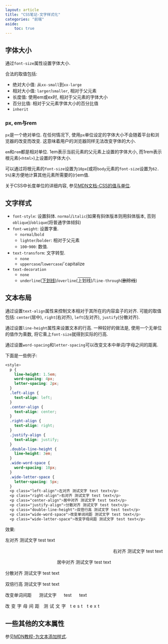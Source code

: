```yaml
---
layout: article
title: "CSS笔记-文字样式化"
categories: "前端"
aside:
    toc: true
---
```


## 字体大小

通过`font-size`属性设置字体大小. 

合法的取值包括: 
- 绝对大小值: 从`xx-small`到`xx-large`
- 相对大小值: `larger`/`smaller`, 相对于父元素
- 长度值: 使用em或ex时, 相对于父元素的字体大小
- 百分比值: 相对于父元素字体大小的百分比值
- `inherit`

### px, em与rem

`px`是一个绝对单位. 在任何情况下, 使用`px`单位设定的字体大小不会随着平台和浏览器的改变而改变. 这意味着用户的浏览器同样无法改变字体的大小. 

`em`和`rem`都是相对单位. 1em表示当前元素的父元素上设置的字体大小, 而1rem表示根元素(`<html>`)上设置的字体大小. 

可以通过将根元素的`font-size`设置为`10px`(或将`body`元素的`font-size`设置为`62. 5%`)来方便地计算其他元素所需要的(r)em值. 

关于CSS中长度单位的详细内容, 参见<a href="https://developer. mozilla. org/zh-CN/docs/Learn/CSS/Building_blocks/Values_and_units">MDN文档-CSS的值与单位</a>. 

## 文字样式

- `font-style`: 设置斜体. `normal`/`italic`(如果有斜体版本则用斜体版本, 否则`oblique`)/`oblique`(将普通字体倾斜)
- `font-weight`: 设置字重. 
  - `normal`/`bold`
  - `lighter`/`bolder`: 相对于父元素
  - `100`-`900`: 数值. 
- `text-transform`: 文字转型. 
  - `none`
  - `uppercase`/`lowercase`/`capitalize
- `text-decoration`
  - `none`
  - `underline`(<span style="text-decoration: underline">下划线</span>)/`overline`(<span style="text-decoration: overline">上划线</span>)/`line-through`(<span style="text-decoration: line-through">删除线</span>)

## 文本布局

通过设置`text-align`属性来控制文本相对于其所在的内容盒子的对齐. 可能的取值包括: `center`(居中), `right`(右对齐), `left`(左对齐), `justify`(分散对齐). 

通过设置`line-height`属性来设置文本的行高. 一种较好的做法是, 使用一个无单位的值作为乘数, 将它乘上`font-size`就得到实际的行高. 

通过设置`word-spacing`和`letter-spacing`可以改变文本中单词/字母之间的距离.

下面是一些例子: 

```css
<style>
  p {
    line-height: 1.5em;
    word-spacing: 4px;
    letter-spacing: 2px;
  }
  .left-align {
    text-align: left;
  }
  .center-align {
    text-align: center;
  }
  .right-align {
    text-align: right;
  }
  .justify-align {
    text-align: justify;
  }
  .double-line-height {
    line-height: 3em;
  }
  .wide-word-space {
    word-spacing: 10px;
  }
  .wide-letter-space {
    letter-spacing: 5px;
  }
  <p class="left-align">左对齐 测试文字 test text</p>
  <p class="right-align">右对齐 测试文字 test text</p>
  <p class="center-align">居中对齐 测试文字 test text</p>
  <p class="justify-align">分散对齐 测试文字 test text</p>
  <p class="double-line-height">双倍行高 测试文字 test text</p>
  <p class="wide-word-space">改变单词间距 测试文字 test text</p>
  <p class="wide-letter-space">改变字母间距 测试文字 test text</p>
```

效果: 

<style>
  .eg1 p {
    line-height: 1.5em;
  }
  .left-align {
    text-align: left;
  }
  .center-align {
    text-align: center;
  }
  .right-align {
    text-align: right;
  }
  .justify-align {
    text-align: justify;
  }
  .double-line-height {
    line-height: 3em;
  }
  .wide-word-space {
    word-spacing: 20px;
  }
  .wide-letter-space {
    letter-spacing: 5px;
  }
</style>
<div class="eg1">
  <p class="left-align">左对齐 测试文字 test text</p>
  <p class="right-align">右对齐 测试文字 test text</p>
  <p class="center-align">居中对齐 测试文字 test text</p>
  <p class="justify-align">分散对齐 测试文字 test text</p>
  <p class="double-line-height">双倍行高 测试文字 test text</p>
  <p class="wide-word-space">改变单词间距 测试文字 test text</p>
  <p class="wide-letter-space">改变字母间距 测试文字 test text</p>
</div>

## 一些其他的文本属性

参见<a href="https://developer.mozilla.org/zh-CN/docs/Learn/CSS/%E4%B8%BA%E6%96%87%E6%9C%AC%E6%B7%BB%E5%8A%A0%E6%A0%B7%E5%BC%8F/Fundamentals">MDN教程-为文本添加样式</a>.